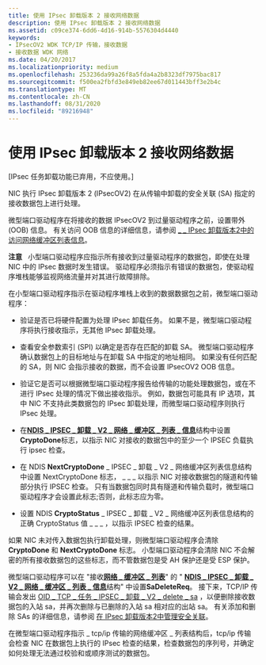 ```yaml
---
title: 使用 IPsec 卸载版本 2 接收网络数据
description: 使用 IPsec 卸载版本 2 接收网络数据
ms.assetid: c09ce374-6dd6-4d16-914b-5576304d4440
keywords:
- IPsecOV2 WDK TCP/IP 传输，接收数据
- 接收数据 WDK 网络
ms.date: 04/20/2017
ms.localizationpriority: medium
ms.openlocfilehash: 253236da99a26f8a5fda4a2b8323df7975bac817
ms.sourcegitcommit: f500ea2fbfd3e849eb82ee67d011443bff3e2b4c
ms.translationtype: MT
ms.contentlocale: zh-CN
ms.lasthandoff: 08/31/2020
ms.locfileid: "89216948"
---
```

# <a name="receiving-network-data-with-ipsec-offload-version-2"></a>使用 IPsec 卸载版本 2 接收网络数据

\[IPsec 任务卸载功能已弃用，不应使用。\]




NIC 执行 IPsec 卸载版本 2 (IPsecOV2) 在从传输中卸载的安全关联 (SA) 指定的接收数据包上进行处理。

微型端口驱动程序在将接收的数据 IPsecOV2 到过量驱动程序之前，设置带外 (OOB) 信息。 有关访问 OOB 信息的详细信息，请参阅 [ \_ \_ IPsec 卸载版本2中的访问网络缓冲区列表信息](accessing-net-buffer-list-information-in-ipsec-offload-version-2.md)。

**注意**   小型端口驱动程序应指示所有接收到过量驱动程序的数据包，即使在处理 NIC 中的 IPsec 数据时发生错误。 驱动程序必须指示有错误的数据包，使驱动程序堆栈能够监视网络流量并对其进行故障排除。

 

在小型端口驱动程序指示在驱动程序堆栈上收到的数据数据包之前，微型端口驱动程序：

-   验证是否已将硬件配置为处理 IPsec 卸载任务。 如果不是，微型端口驱动程序将执行接收指示，无其他 IPsec 卸载处理。

-   查看安全参数索引 (SPI) 以确定是否存在匹配的卸载 SA。 微型端口驱动程序确认数据包上的目标地址与在卸载 SA 中指定的地址相同。 如果没有任何匹配的 SA，则 NIC 会指示接收的数据，而不会设置 IPsecOV2 OOB 信息。

-   验证它是否可以根据微型端口驱动程序报告给传输的功能处理数据包，或在不进行 IPsec 处理的情况下做出接收指示。 例如，数据包可能具有 IP 选项，其中 NIC 不支持此类数据包的 IPsec 卸载处理，而微型端口驱动程序则执行 IPsec 处理。

-   在[**NDIS \_ IPSEC \_ 卸载 \_ V2 \_ 网络 \_ 缓冲区 \_ 列表 \_ 信息**](/windows-hardware/drivers/ddi/ndis/ns-ndis-_ndis_ipsec_offload_v2_net_buffer_list_info)结构中设置**CryptoDone**标志，以指示 NIC 对接收的数据包中的至少一个 IPSEC 负载执行 ipsec 检查。

-   在 NDIS **NextCryptoDone** \_ IPSEC \_ 卸载 \_ V2 \_ 网络缓冲区列表信息结构中设置 NextCryptoDone 标志， \_ \_ \_ 以指示 NIC 对接收数据包的隧道和传输部分执行 IPSEC 检查。 只有当数据包同时具有隧道和传输负载时，微型端口驱动程序才会设置此标志;否则，此标志应为零。

-   设置 NDIS **CryptoStatus** \_ IPSEC \_ 卸载 \_ V2 \_ 网络缓冲区列表信息结构的正确 CryptoStatus 值 \_ \_ \_ ，以指示 IPSEC 检查的结果。

如果 NIC 未对传入数据包执行卸载处理，则微型端口驱动程序会清除 **CryptoDone** 和 **NextCryptoDone** 标志。 小型端口驱动程序会清除 NIC 不会解密的所有接收数据包的这些标志，而不管数据包是受 AH 保护还是受 ESP 保护。

微型端口驱动程序可以在 "接收[**网络 \_ 缓冲区 \_ 列表**](/windows-hardware/drivers/ddi/ndis/ns-ndis-_net_buffer_list)" 的 " [**NDIS \_ IPSEC \_ 卸载 \_ V2 \_ 网络 \_ 缓冲区 \_ 列表 \_ 信息**](/windows-hardware/drivers/ddi/ndis/ns-ndis-_ndis_ipsec_offload_v2_net_buffer_list_info)结构" 中设置**SaDeleteReq**。 接下来，TCP/IP 传输会发出 [OID \_ TCP \_ 任务 \_ IPSEC \_ 卸载 \_ V2 \_ delete \_ sa](./oid-tcp-task-ipsec-offload-v2-delete-sa.md) ，以便删除接收数据包的入站 sa，并再次删除与已删除的入站 sa 相对应的出站 sa。 有关添加和删除 SAs 的详细信息，请参阅 [在 IPsec 卸载版本2中管理安全关联](managing-security-associations-in-ipsec-offload-version-2.md)。

在微型端口驱动程序指示 \_ tcp/ip 传输的网络缓冲区 \_ 列表结构后，tcp/ip 传输会检查 NIC 在数据包上执行的 IPsec 检查的结果，检查数据包的序列号，并确定如何处理无法通过校验和或顺序测试的数据包。

 

